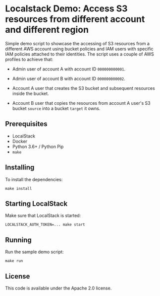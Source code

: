 # Localstack Demo: Access S3 resources from different account and different region

Simple demo script to showcase the accessing of S3 resources from a different AWS account using bucket policies and IAM users with specific IAM policies attached to their identities.
The script uses a couple of AWS profiles to achieve that:

* Admin user of account A with account ID `000000000001`.

* Admin user of account B with account ID `000000000002`.

* Account A user that creates the S3 bucket and subsequent resources inside the bucket.

* Account B user that copies the resources from account A user's S3 bucket `source` into a bucket `target` it owns.

## Prerequisites

* LocalStack
* Docker
* Python 3.6+ / Python Pip
* `make`

## Installing

To install the dependencies:

```shell
make install
```

## Starting LocalStack

Make sure that LocalStack is started:

```shell
LOCALSTACK_AUTH_TOKEN=... make start
```

## Running

Run the sample demo script:

```shell
make run
```

## License

This code is available under the Apache 2.0 license.

